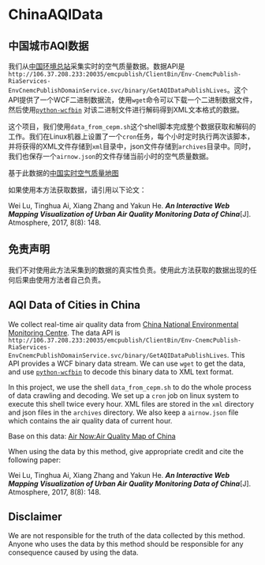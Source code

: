 # ChinaAQIData

## 中国城市AQI数据
我们从[中国环境总站](http://www.cnemc.cn/)采集实时的空气质量数据。数据API是`http://106.37.208.233:20035/emcpublish/ClientBin/Env-CnemcPublish-RiaServices-EnvCnemcPublishDomainService.svc/binary/GetAQIDataPublishLives`。这个API提供了一个WCF二进制数据流，使用`wget`命令可以下载一个二进制数据文件，然后使用[`python-wcfbin`](https://github.com/ernw/python-wcfbin) 对该二进制文件进行解码得到XML文本格式的数据。

这个项目，我们使用`data_from_cepm.sh`这个shell脚本完成整个数据获取和解码的工作。我们在Linux机器上设置了一个`cron`任务，每个小时定时执行两次该脚本，并将获得的XML文件存储到`xml`目录中，json文件存储到`archives`目录中。同时，我们也保存一个`airnow.json`的文件存储当前小时的空气质量数据。

基于此数据的[中国实时空气质量地图](http://mapviz.xyz:8080/)

如果使用本方法获取数据，请引用以下论文：

Wei Lu, Tinghua Ai, Xiang Zhang and Yakun He. ***An Interactive Web Mapping Visualization of Urban Air Quality Monitoring Data of China***[J]. Atmosphere, 2017, 8(8): 148.

## 免责声明
我们不对使用此方法采集到的数据的真实性负责。使用此方法获取的数据出现的任何后果由使用方法者自己负责。


## AQI Data of Cities in China

We collect real-time air quality data from [China National Environmental Monitoring Centre](http://www.cnemc.cn/). The data API is `http://106.37.208.233:20035/emcpublish/ClientBin/Env-CnemcPublish-RiaServices-EnvCnemcPublishDomainService.svc/binary/GetAQIDataPublishLives`. This API provides a WCF binary data stream. We can use `wget` to get the data, and use [`python-wcfbin`](https://github.com/ernw/python-wcfbin) to decode this binary data to XML text format.

In this project, we use the shell `data_from_cepm.sh` to do the whole process of data crawling and decoding. We set up a `cron` job on linux system to execute this shell twice every hour. XML files are stored in the `xml` directory and json files in the `archives` directory. We also keep a `airnow.json` file which contains the air quality data of current hour. 

Base on this data: [Air Now:Air Quality Map of China](http://mapviz.xyz:8080/)

When using the data by this method, give appropriate credit and cite the following paper:

Wei Lu, Tinghua Ai, Xiang Zhang and Yakun He. ***An Interactive Web Mapping Visualization of Urban Air Quality Monitoring Data of China***[J]. Atmosphere, 2017, 8(8): 148.

## Disclaimer
We are not responsible for the truth of the data collected by this method. Anyone who uses the data by this method should be responsible for any consequence caused by using the data.